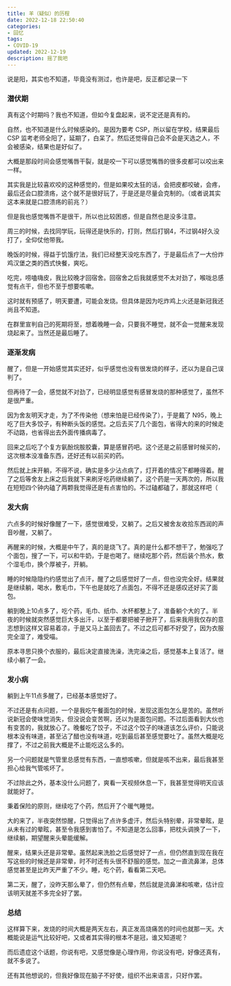 ```yaml
---
title: 羊（疑似）的历程
date: 2022-12-18 22:50:40
categories:
- 回忆
tags: 
- COVID-19
updated: 2022-12-19
description: 摇了我吧
---
```


说是阳，其实也不知道，毕竟没有测过，也许是吧，反正都记录一下

<!-- more -->

### 潜伏期

真有这个时期吗？我也不知道，但如今复盘起来，说不定还是真有的。

自然，也不知道是什么时候感染的。是因为要考 CSP，所以留在学校，结果最后 CSP 监考老师全阳了，延期了，白呆了。然后还觉得自己会不会是天选之人，不会被感染，结果也是好似了。

大概是那段时间会感觉嘴唇干裂，就是咬一下可以感觉嘴唇的很多皮都可以咬出来一样。

其实我是比较喜欢咬的这种感觉的，但是如果咬太狂的话，会把皮都咬破，会疼，最后还会口腔溃疡，这个就不是很好玩了，于是还是尽量会克制的。（或者说其实这本来就是口腔溃疡的前兆？）

但是我也感觉嘴唇不是很干，所以也比较困惑，但是自然也是没多注意。

周三的时候，去找同学玩，玩得还是快乐的，打则，然后打钢4，不过钢4好久没打了，全仰仗他带我。

晚饭的时候，得益于饥饿疗法，我们已经整天没吃东西了，于是最后点了一大份炸鸡汉堡之类的西式快餐，爽吃。

吃完，唠嗑嗨皮，我比较晚才回宿舍。回宿舍之后我就感觉不太对劲了，喉咙总感觉有点干，但也不至于想要咳嗽。

这时就有预感了，明天要遭，可能会发烧。但具体是因为吃炸鸡上火还是新冠我还尚且不知道。

在群里宣判自己的死期将至，想着晚睡一会，只要我不睡觉，就不会一觉醒来发现烧起来了。当然还是最后睡了。

### 逐渐发病

醒了，但是一开始感觉其实还好，似乎感觉也没有很发烧的样子，还以为是自己误判了。

但再待了一会，感觉就不对劲了，已经明显感觉有感冒发烧的那种感觉了，虽然不是很严重。

因为舍友明天才走，为了不传染他（想来怕是已经传染了），于是戴了 N95，晚上吃了巨大多饺子，有种断头饭的感觉。之后去买了几个面包，省得大的来的时候走不动路，也省得出去外面传播病毒了。

回来之后吃了个复方氨酚烷胺胶囊，算是感冒药吧。这个还是之前感冒时候买的，这次根本没准备东西，还好还有以前买的药。

然后就上床开躺，不得不说，确实是多少沾点病了，灯开着的情况下都睡得着。醒了之后等舍友上床之后我就下来刷牙吃药继续躺了，这个药是一天两次的，所以我在短短四个钟内磕了两颗我觉得还是有点害怕的。不过磕都磕了，那就这样吧（

### 发大病

六点多的时候好像醒了一下，感觉很难受，又躺了。之后又被舍友收拾东西润的声音吵醒，又躺了。

再醒来的时候，大概是中午了，真的是烧飞了。真的是什么都不想干了，勉强吃了个面包，搜了一下，可以和牛奶，于是也喝了。继续吃那个药，然后装个热水，敷个湿毛巾，换个厚被子，开躺。

睡的时候隐隐约约感觉出了点汗，醒了之后感觉好了一点，但也没完全好。结果就是继续躺，喝水，敷毛巾，下午也是就吃了点面包，不得不还是感叹还好买了面包。

躺到晚上10点多了，吃个药，毛巾、纸巾、水杯都整上了，准备躺个大的了。半夜的时候就突然感觉巨大多出汗，以至于都要把被子掀开了，后来我用我仅存的意志想到这样又容易着凉，于是又马上盖回去了。不过之后可都不好受了，因为衣服完全湿了，难受喵。

原本寻思只换个衣服的，最后决定直接洗澡，洗完澡之后，感觉基本上复活了。继续小躺了一会。

### 发小病

躺到上午11点多醒了，已经基本感觉好了。

不过还是有点问题，一个是我吃午餐面包的时候，发现这面包怎么是苦的。虽然听说新冠会使味觉消失，但没说会变苦啊，还以为是面包问题。不过后面看到大伙也有变苦的，我就放心了。晚餐吃了饺子，不过这个饺子的味道该怎么评价，只能说根本没有味道，甚至沾了醋也没有味道，吃到最后甚至感觉要吐了。虽然大概是吃撑了，不过之前我大概是不止能吃这么多的。

另一个问题就是气管里总感觉有东西，一直想咳嗽，但就是咳不出来，最后我甚至担心给我气管咳坏了。

不过除此之外，基本没什么问题了，爽看一天视频休息一下，我甚至觉得明天应该就能好了。

秉着保险的原则，继续吃了个药，然后开了个暖气睡觉。

大的来了，半夜突然惊醒，只觉得出了点许多虚汗，然后头特别晕，非常晕眩，是从未有过的晕眩，甚至令我感到害怕了。不知道是怎么回事，把枕头调换了一下，继续躺，期望醒来头晕能缓解。

醒来，结果头还是非常晕。虽然起来洗脸之后感觉好了一点，但仍然直到现在我在写这些的时候还是非常晕，时不时还有头很不舒服的感觉。加之一直流鼻涕，总体感觉甚至是比昨天严重了不少。睡，吃个药，看看第二天吧。

第二天，醒了，没昨天那么晕了，但仍然有点晕，然后就是流鼻涕和咳嗽，估计应该明天就差不多完全好了罢。

### 总结

这样算下来，发烧的时间大概是两天左右，真正发高烧痛苦的时间也就那一天。大概能说是运气比较好吧，又或者其实得的根本不是冠，谁又知道呢？

而后遗症这个话题，你说有吧，又感觉像是心理作用，你说没有吧，好像还真有，就不多说了。

还有其他想说的，但我好像现在脑子不好使，组织不出来语言，只好作罢。